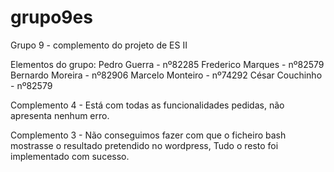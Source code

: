 # grupo9es

Grupo 9 - complemento do projeto de ES II

Elementos do grupo:
Pedro Guerra - nº82285
Frederico Marques - nº82579
Bernardo Moreira - nº82906
Marcelo Monteiro - nº74292
César Couchinho - nº82579


Complemento 4 - Está com todas as funcionalidades pedidas, não apresenta nenhum erro.

Complemento 3 - Não conseguimos fazer com que o ficheiro bash mostrasse o resultado pretendido no wordpress, Tudo o resto foi implementado com sucesso.
